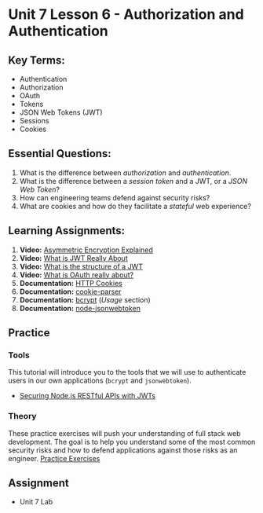 # Unit 7 Lesson 6 - Authorization and Authentication

## Key Terms:
- Authentication
- Authorization
- OAuth
- Tokens
- JSON Web Tokens (JWT)
- Sessions
- Cookies

## Essential Questions:
1. What is the difference between _authorization_ and _authentication_.
2. What is the difference between a _session token_ and a JWT, or a _JSON Web Token_?
3. How can engineering teams defend against security risks?
4. What are cookies and how do they facilitate a _stateful_ web experience?

## Learning Assignments:
1. **Video:** [Asymmetric Encryption Explained](https://www.youtube.com/watch?v=AQDCe585Lnc)
2. **Video:** [What is JWT Really About](https://www.youtube.com/watch?v=soGRyl9ztjI)
3. **Video:** [What is the structure of a JWT](https://www.youtube.com/watch?v=_XbXkVdoG_0)
4. **Video:** [What is OAuth really about?](https://www.youtube.com/watch?v=t4-416mg6iU)
5. **Documentation:** [HTTP Cookies](https://developer.mozilla.org/en-US/docs/Web/HTTP/Cookies)
6. **Documentation:** [cookie-parser](https://github.com/expressjs/cookie-parser#readme)
7. **Documentation:** [bcrypt](https://github.com/kelektiv/node.bcrypt.js#usage) (_Usage_ section)
8. **Documentation:** [node-jsonwebtoken](https://github.com/auth0/node-jsonwebtoken#readme)

## Practice
### Tools
This tutorial will introduce you to the tools that we will use to authenticate users in our own applications (`bcrypt` and `jsonwebtoken`).
* [Securing Node.js RESTful APIs with JWTs](https://www.freecodecamp.org/news/securing-node-js-restful-apis-with-json-web-tokens-9f811a92bb52/)

### Theory
These practice exercises will push your understanding of full stack web development. The goal is to help you understand some of the most common security risks and how to defend applications against those risks as an engineer.
[Practice Exercises](/lesson-6-authentication_authorization/practice)

## Assignment
* Unit 7 Lab